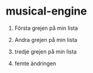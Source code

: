 # musical-engine
1. Första grejen på min lista
2. Andra grejen på min lista
3. tredje grejen på min lista

5. femte ändringen

